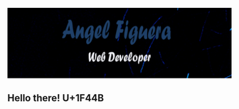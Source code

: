 [![Header](https://raw.githubusercontent.com/angeleraser/angeleraser/main/assets/github-banner.png "Header")](https://github.com/angeleraser)

## Hello there! U+1F44B
